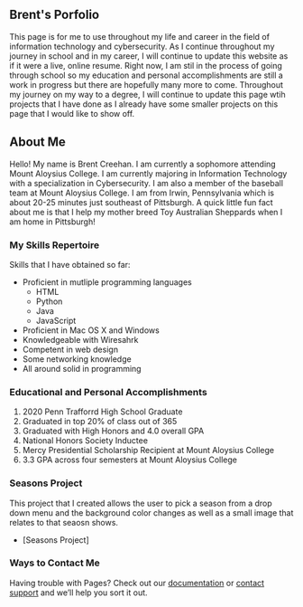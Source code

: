 ## Brent's Porfolio
This page is for me to use throughout my life and career in the field of information technology and cybersecurity. As I continue throughout my journey in school and in my career, I will continue to update this website as if it were a live, online resume. Right now, I am stil in the process of going through school so my education and personal accomplishments are still a work in progress but there are hopefully many more to come. Throughout my journey on my way to a degree, I will continue to update this page wtih projects that I have done as I already have some smaller projects on this page that I would like to show off.

## About Me

Hello! My name is Brent Creehan. I am currently a sophomore attending Mount Aloysius College. I am currently majoring in Information Technology with a specialization in Cybersecurity. I am also a member of the baseball team at Mount Aloysius College. I am from Irwin, Pennsylvania which is about 20-25 minutes just southeast of Pittsburgh. A quick little fun fact about me is that I help my mother breed Toy Australian Sheppards when I am home in Pittsburgh!


### My Skills Repertoire

Skills that I have obtained so far:
- Proficient in mutliple programming languages
  - HTML
  - Python
  - Java
  - JavaScript
- Proficient in Mac OS X and Windows
- Knowledgeable with Wiresahrk
- Competent in web design
- Some networking knowledge
- All around solid in programming


### Educational and Personal Accomplishments

1. 2020 Penn Trafforrd High School Graduate
2. Graduated in top 20% of class out of 365
3. Graduated with High Honors and 4.0 overall GPA
4. National Honors Society Inductee
5. Mercy Presidential Scholarship Recipient at Mount Aloysius College
6. 3.3 GPA across four semesters at Mount Aloysius College


### Seasons Project
This project that I created allows the user to pick a season from a drop down menu and the background color changes as well as a small image that relates to that seaosn shows. 
  - [Seasons Project] 



### Ways to Contact Me 

Having trouble with Pages? Check out our [documentation](https://docs.github.com/categories/github-pages-basics/) or [contact support](https://support.github.com/contact) and we’ll help you sort it out.
